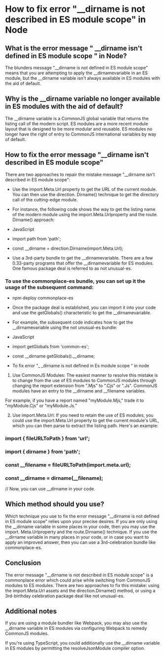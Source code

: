 # How to fix error "__dirname is not described in ES module scope" in Node

## What is the error message " __dirname isn't defined in ES module scope " in Node?

The blunders message "__dirname is not defined in ES module scope" means that you are attempting to apply the __dirnamevariable in an ES module, but the __dirname variable isn't always available in ES modules with the aid of  default.

## Why is the __dirname variable no longer available in ES modules with the aid of default?

The __dirname variable is a CommonJS global variable that returns the listing call of the modern script. ES modules are a more recent module layout that is designed to be more modular and reusable. ES modules no longer have the right of entry to CommonJS international variables by way of default.

## How to fix the error message "__dirname isn't described in ES module scope"

There are two approaches to repair the mistake message "__dirname isn't described in ES module scope":

- Use the import.Meta.Url property to get the URL of the current module. You can then use the direction. Dirname() technique to get the directory call of the cutting-edge module.

- For instance, the following code shows the way to get the listing name of the modern module using the import.Meta.Urlproperty and the route. Dirname() approach:

- JavaScript
- import path from 'path';

- const __dirname = direction.Dirname(import.Meta.Url);

- Use a 3rd-party bundle to get the __dirnamevariable. There are a few 0.33-party programs that offer the __dirnamevariable for ES modules. One famous package deal is referred to as not unusual-es.

### To use the commonplace-es bundle, you can set up it the usage of the subsequent command:

- npm deploy commonplace-es

- Once the package deal is established, you can import it into your code and use the getGlobals() characteristic to get the __dirnamevariable.

- For example, the subsequent code indicates how to get the __dirnamevariable using the not unusual-es bundle:

- JavaScript
- import  getGlobals  from 'common-es';

- const __dirname getGlobals().__dirname;

- To fix error “_ _dirname is not defined in Es module scope “ in node

1. Use CommonJS Modules:
The easiest manner to resolve this mistake is to change from the use of ES modules to CommonJS modules through changing the report extension from ".Mjs" to ".Cjs" or ".Js". CommonJS modules have an entry to the __dirname and __filename variables.

For example, if you have a report named "myModule.Mjs," trade it to "myModule.Cjs" or "myModule.Js."

2. Use import.Meta.Url:
If you need to retain the use of ES modules, you could use the import.Meta.Url property to get the current module's URL, which you can then parse to extract the listing path. Here's an example:

### import { fileURLToPath } from 'url';
### import { dirname } from 'path';

### const __filename = fileURLToPath(import.meta.url);
### const __dirname = dirname(__filename);

// Now, you can use __dirname in your code.


## Which method should you use?

Which technique you use to fix the error message "__dirname is not defined in ES module scope" relies upon your precise desires. If you are only using the __dirname variable in some places in your code, then you may use the import. Meta.Urlproperty and the route.Dirname() technique.
If you use the __dirname variable in many places in your code, or in case you want to apply an improved answer, then you can use a 3rd-celebration bundle like commonplace-es.

## Conclusion

The error message "__dirname is not described in ES module scope" is a commonplace error which could arise while switching from CommonJS modules to ES modules. There are two approaches to fix this mistake: using the import.Meta.Url assets and the direction.Dirname() method, or using a 3rd-birthday celebration package deal like not unusual-es.

## Additional notes

If you are using a module bundler like Webpack, you may also use the __dirname variable in ES modules via configuring Webpack to remedy CommonJS modules.

If you're using TypeScript, you could additionally use the __dirname variable in ES modules by permitting the resolveJsonModule compiler option.
